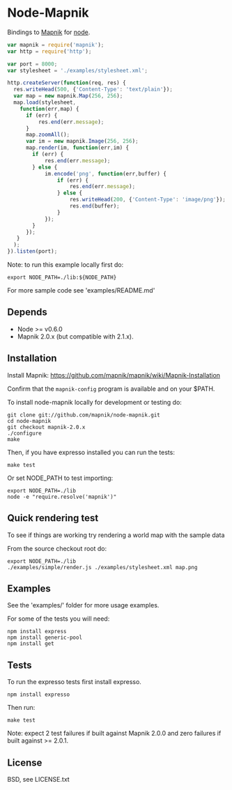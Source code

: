 
# Node-Mapnik
      
Bindings to [Mapnik](http://mapnik.org) for [node](http://nodejs.org).
  
```js
var mapnik = require('mapnik');
var http = require('http');

var port = 8000;
var stylesheet = './examples/stylesheet.xml';

http.createServer(function(req, res) {
  res.writeHead(500, {'Content-Type': 'text/plain'});
  var map = new mapnik.Map(256, 256);
  map.load(stylesheet,
    function(err,map) {
      if (err) {
          res.end(err.message);
      }
      map.zoomAll();
      var im = new mapnik.Image(256, 256);
      map.render(im, function(err,im) {
        if (err) {
            res.end(err.message);
        } else {
            im.encode('png', function(err,buffer) {
                if (err) {
                    res.end(err.message);
                } else {
                    res.writeHead(200, {'Content-Type': 'image/png'});
                    res.end(buffer);
                }
            });
        }
      });
   }
  );
}).listen(port);
```

Note: to run this example locally first do:

    export NODE_PATH=./lib:${NODE_PATH}

For more sample code see 'examples/README.md'


## Depends

* Node >= v0.6.0
* Mapnik 2.0.x (but compatible with 2.1.x).

## Installation

Install Mapnik: https://github.com/mapnik/mapnik/wiki/Mapnik-Installation

Confirm that the `mapnik-config` program is available and on your $PATH.

To install node-mapnik locally for development or testing do:

    git clone git://github.com/mapnik/node-mapnik.git
    cd node-mapnik
    git checkout mapnik-2.0.x
    ./configure
    make

Then, if you have expresso installed you can run the tests:

    make test

Or set NODE_PATH to test importing:

    export NODE_PATH=./lib
    node -e "require.resolve('mapnik')"


## Quick rendering test

To see if things are working try rendering a world map with the sample data
  
From the source checkout root do:
  
    export NODE_PATH=./lib
    ./examples/simple/render.js ./examples/stylesheet.xml map.png

  
## Examples

See the 'examples/' folder for more usage examples.

For some of the tests you will need:

    npm install express
    npm install generic-pool
    npm install get


## Tests

To run the expresso tests first install expresso.
  
    npm install expresso
  
Then run:
  
    make test

Note: expect 2 test failures if built against Mapnik 2.0.0 and zero failures if built against >= 2.0.1.


## License

  BSD, see LICENSE.txt